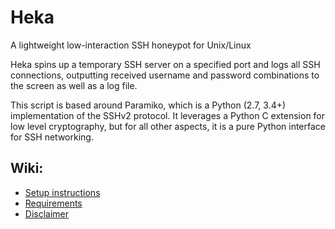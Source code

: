 # Heka
A lightweight low-interaction SSH honeypot for Unix/Linux

Heka spins up a temporary SSH server on a specified port and logs all SSH connections, outputting received username and password combinations to the screen as well as a log file. 

This script is based around Paramiko, which is a Python (2.7, 3.4+) implementation of the SSHv2 protocol. It leverages a Python C extension for low level cryptography, but for all other aspects, it is a pure Python interface for SSH networking.

## Wiki:
 * [Setup instructions](https://github.com/apacketofsweets/Heka/wiki/Setup-instructions)
 * [Requirements](https://github.com/apacketofsweets/Heka/wiki/Requirements)
 * [Disclaimer](https://github.com/apacketofsweets/Heka/wiki/Disclaimer)
